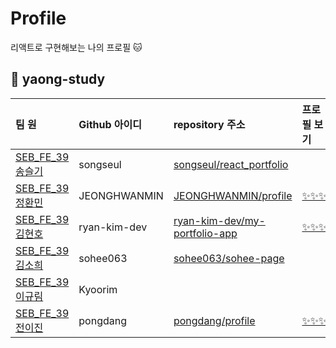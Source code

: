 # Profile
리액트로 구현해보는 나의 프로필 🐱 

## 🐯 yaong-study

|팀 원|Github 아이디|repository 주소|프로필 보기|
|:--|:--|:--|:--|
|[SEB_FE_39 송슬기](https://github.com/songseul)|songseul|[songseul/react_portfolio](https://github.com/songseul/react_portfolio)||
|[SEB_FE_39 정환민](https://github.com/JEONGHWANMIN)|JEONGHWANMIN|[JEONGHWANMIN/profile](https://github.com/JEONGHWANMIN/profile)|[✨✨✨](https://hwanmin.vercel.app/)|
|[SEB_FE_39 김현호](https://github.com/ryan-kim-dev)|ryan-kim-dev|[ryan-kim-dev/my-portfolio-app](https://github.com/ryan-kim-dev/my-portfolio-app)|[✨✨✨](https://neon-kleicha-5f51ad.netlify.app/)|
|[SEB_FE_39 김소희](https://github.com/sohee063)|sohee063|[sohee063/sohee-page](https://github.com/sohee063/sohee-page)|
|[SEB_FE_39 이규림](https://github.com/Kyoorim)|Kyoorim|||
|[SEB_FE_39 전이진](https://github.com/pongdang)|pongdang|[pongdang/profile](https://github.com/pongdang/profile)|[✨✨✨](https://profile-pongdang.vercel.app/)|
